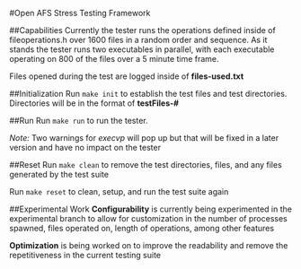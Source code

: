 #Open AFS Stress Testing Framework

##Capabilities
Currently the tester runs the operations defined inside of fileoperations.h over 1600 files in a random order and sequence.
As it stands the tester runs two executables in parallel, with each executable operating on 800 of the files over a 5 minute time frame. 
                                                                                                                            
Files opened during the test are logged inside of **files-used.txt**

##Initialization
Run ```make init``` to establish the test files and test directories. Directories will be in the format of **testFiles-#**

##Run
Run ```make run``` to run the tester. 

*Note:* Two warnings for *execvp* will pop up but that will be fixed in a later version and have no impact on the tester

##Reset
Run ```make clean``` to remove the test directories, files, and any files generated by the test suite

Run ```make reset``` to clean, setup, and run the test suite again

##Experimental Work
**Configurability** is currently being experimented in the experimental branch to allow for customization in the number of
processes spawned, files operated on, length of operations, among other features

**Optimization** is being worked on to improve the readability and remove the repetitiveness in the current testing suite